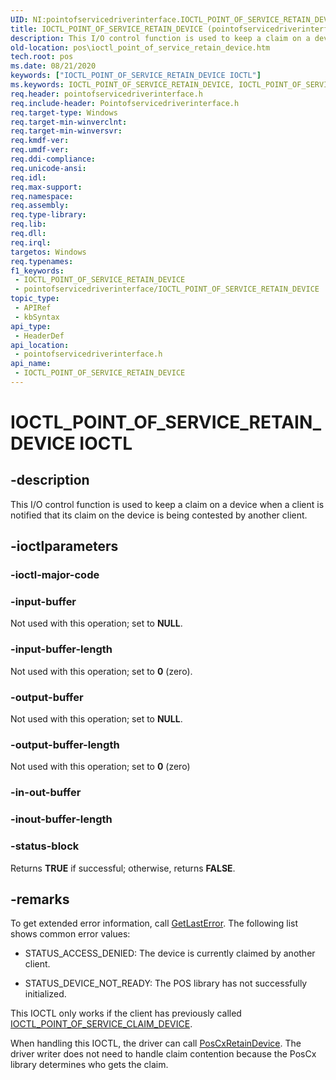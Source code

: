 ```yaml
---
UID: NI:pointofservicedriverinterface.IOCTL_POINT_OF_SERVICE_RETAIN_DEVICE
title: IOCTL_POINT_OF_SERVICE_RETAIN_DEVICE (pointofservicedriverinterface.h)
description: This I/O control function is used to keep a claim on a device when a client is notified that its claim on the device is being contested by another client.
old-location: pos\ioctl_point_of_service_retain_device.htm
tech.root: pos
ms.date: 08/21/2020
keywords: ["IOCTL_POINT_OF_SERVICE_RETAIN_DEVICE IOCTL"]
ms.keywords: IOCTL_POINT_OF_SERVICE_RETAIN_DEVICE, IOCTL_POINT_OF_SERVICE_RETAIN_DEVICE control, IOCTL_POINT_OF_SERVICE_RETAIN_DEVICE control code, pointofservicedriverinterface/IOCTL_POINT_OF_SERVICE_RETAIN_DEVICE, pos.ioctl_point_of_service_retain_device
req.header: pointofservicedriverinterface.h
req.include-header: Pointofservicedriverinterface.h
req.target-type: Windows
req.target-min-winverclnt: 
req.target-min-winversvr: 
req.kmdf-ver: 
req.umdf-ver: 
req.ddi-compliance: 
req.unicode-ansi: 
req.idl: 
req.max-support: 
req.namespace: 
req.assembly: 
req.type-library: 
req.lib: 
req.dll: 
req.irql: 
targetos: Windows
req.typenames: 
f1_keywords:
 - IOCTL_POINT_OF_SERVICE_RETAIN_DEVICE
 - pointofservicedriverinterface/IOCTL_POINT_OF_SERVICE_RETAIN_DEVICE
topic_type:
 - APIRef
 - kbSyntax
api_type:
 - HeaderDef
api_location:
 - pointofservicedriverinterface.h
api_name:
 - IOCTL_POINT_OF_SERVICE_RETAIN_DEVICE
---
```


# IOCTL_POINT_OF_SERVICE_RETAIN_DEVICE IOCTL


## -description

This I/O control function is used to keep a claim on a device when a client is notified that its claim on the device is being contested by another client.

## -ioctlparameters

### -ioctl-major-code

### -input-buffer

Not used with this operation; set to **NULL**.

### -input-buffer-length

Not used with this operation; set to **0** (zero).

### -output-buffer

Not used with this operation; set to **NULL**.

### -output-buffer-length

Not used with this operation; set to **0** (zero)

### -in-out-buffer

### -inout-buffer-length

### -status-block

Returns **TRUE** if successful; otherwise, returns **FALSE**.

## -remarks

To get extended error information, call [GetLastError](/windows/win32/api/errhandlingapi/nf-errhandlingapi-getlasterror). The following list shows common error values:

- STATUS_ACCESS_DENIED: The device is currently claimed by another client.

- STATUS_DEVICE_NOT_READY: The POS library has not successfully initialized.

This IOCTL only works if the client has previously called [IOCTL_POINT_OF_SERVICE_CLAIM_DEVICE](./ni-pointofservicedriverinterface-ioctl_point_of_service_claim_device.md).

When handling this IOCTL, the driver can call [PosCxRetainDevice](../poscx/nf-poscx-poscxretaindevice.md). The driver writer does not need to handle claim contention because the PosCx library determines who gets the claim.
